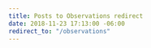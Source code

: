 ```yaml
---
title: Posts to Observations redirect
date: 2018-11-23 17:13:00 -06:00
redirect_to: "/observations"
---
```


